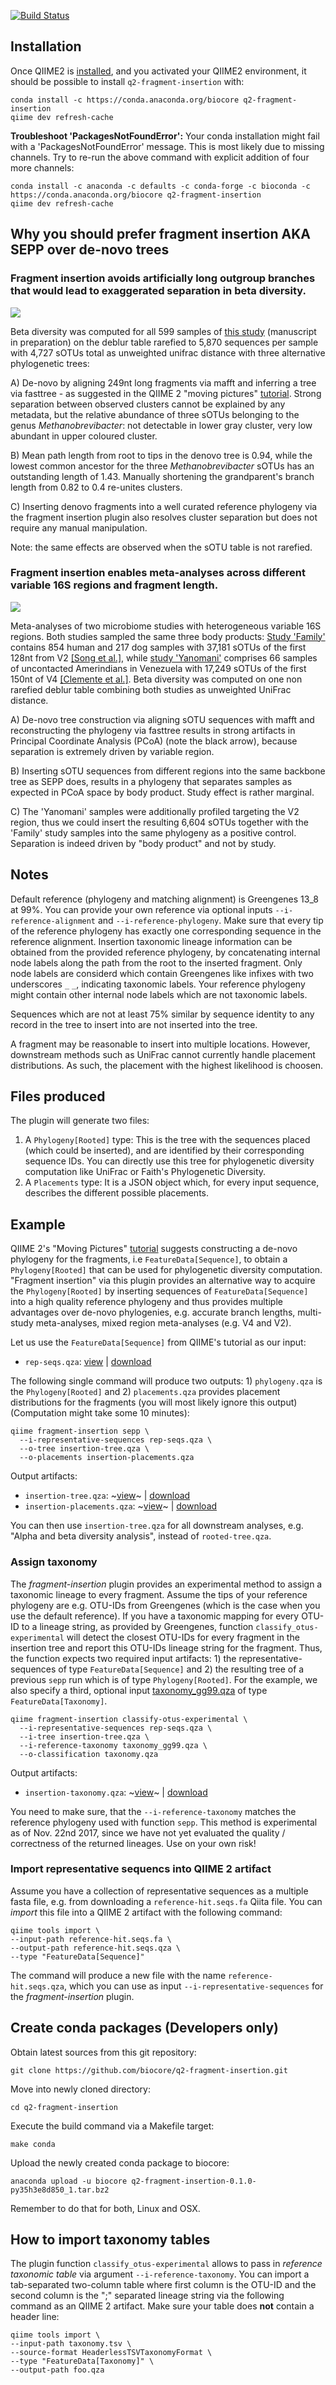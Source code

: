 [![Build Status](https://travis-ci.org/biocore/q2-fragment-insertion.svg?branch=master)](https://travis-ci.org/biocore/q2-fragment-insertion)

## Installation

Once QIIME2 is [installed](https://docs.qiime2.org/2017.10/install/native/), and you activated your QIIME2 environment, it should be possible to install `q2-fragment-insertion` with:

    conda install -c https://conda.anaconda.org/biocore q2-fragment-insertion
    qiime dev refresh-cache
    
**Troubleshoot 'PackagesNotFoundError':**
Your conda installation might fail with a 'PackagesNotFoundError' message. This is most likely due to missing channels. Try to re-run the above command with explicit addition of four more channels:

    conda install -c anaconda -c defaults -c conda-forge -c bioconda -c https://conda.anaconda.org/biocore q2-fragment-insertion
    qiime dev refresh-cache

## Why you should prefer fragment insertion AKA SEPP over de-novo trees

### Fragment insertion avoids artificially long outgroup branches that would lead to exaggerated separation in beta diversity.

<img src="Example/denovoArtifacts.png">

Beta diversity was computed for all 599 samples of [this study](https://qiita.ucsd.edu/study/description/10422) (manuscript in preparation) on the deblur table rarefied to 5,870 sequences per sample with 4,727 sOTUs total as unweighted unifrac distance with three alternative phylogenetic trees:

  A) De-novo by aligning 249nt long fragments via mafft and inferring a tree via fasttree - as suggested in the QIIME 2 "moving pictures" [tutorial](https://docs.qiime2.org/2017.10/tutorials/moving-pictures/#generate-a-tree-for-phylogenetic-diversity-analyses). Strong separation between observed clusters cannot be explained by any metadata, but the relative abundance of three sOTUs belonging to the genus *Methanobrevibacter*: not detectable in lower gray cluster, very low abundant in upper coloured cluster.

  B) Mean path length from root to tips in the denovo tree is 0.94, while the lowest common ancestor for the three *Methanobrevibacter* sOTUs has an outstanding length of 1.43. Manually shortening the grandparent's branch length from 0.82 to 0.4 re-unites clusters.

  C) Inserting denovo fragments into a well curated reference phylogeny via the fragment insertion plugin also resolves cluster separation but does not require any manual manipulation.

Note: the same effects are observed when the sOTU table is not rarefied.

### Fragment insertion enables meta-analyses across different variable 16S regions and fragment length.

<img src="Example/metaanalysis.png">

Meta-analyses of two microbiome studies with heterogeneous variable 16S regions.
Both studies sampled the same three body products: [Study 'Family'](https://qiita.ucsd.edu/study/description/797) contains 854 human and 217 dog samples with 37,181 sOTUs of the first 128nt from V2 [[Song et al.]](http://dx.doi.org/10.7554/eLife.00458), while [study 'Yanomani'](https://qiita.ucsd.edu/study/description/10052) comprises 66 samples of uncontacted Amerindians in Venezuela with 17,249 sOTUs of the first 150nt of V4 [[Clemente et al.]](http://dx.doi.org/10.1126/sciadv.1500183).
Beta diversity was computed on one non rarefied deblur table combining both studies as unweighted UniFrac distance.

  A) De-novo tree construction via aligning sOTU sequences with mafft and reconstructing the phylogeny via fasttree results in strong artifacts in Principal Coordinate Analysis (PCoA) (note the black arrow), because separation is extremely driven by variable region.

  B) Inserting sOTU sequences from different regions into the same backbone tree as SEPP does, results in a phylogeny that separates samples as expected in PCoA space by body product. Study effect is rather marginal.

  C) The 'Yanomani' samples were additionally profiled targeting the V2 region, thus we could insert the resulting 6,604 sOTUs together with the 'Family' study samples into the same phylogeny as a positive control. Separation is indeed driven by "body product" and not by study.

## Notes

Default reference (phylogeny and matching alignment) is Greengenes 13_8 at 99%.
You can provide your own reference via optional inputs `--i-reference-alignment` and `--i-reference-phylogeny`. Make sure that every tip of the reference phylogeny has exactly one corresponding sequence in the reference alignment. Insertion taxonomic lineage information can be obtained from the provided reference phylogeny, by concatenating internal node labels along the path from the root to the inserted fragment. Only node labels are considerd which contain Greengenes like infixes with two underscores `_` `_`, indicating taxonomic labels. Your reference phylogeny might contain other internal node labels which are not taxonomic labels.

Sequences which are not at least 75% similar by sequence identity to any record in the tree to insert into are not inserted into the tree.

A fragment may be reasonable to insert into multiple locations. However, downstream methods such as UniFrac cannot currently handle placement distributions. As such, the placement with the highest likelihood is choosen.

## Files produced

The plugin will generate two files:
  1. A `Phylogeny[Rooted]` type: This is the tree with the sequences placed (which could be inserted), and are identified by their corresponding sequence IDs. You can directly use this tree for phylogenetic diversity computation like UniFrac or Faith's Phylogenetic Diversity.
  2. A `Placements` type: It is a JSON object which, for every input sequence, describes the different possible placements.

## Example

QIIME 2's "Moving Pictures" [tutorial](https://docs.qiime2.org/2017.10/tutorials/moving-pictures/#generate-a-tree-for-phylogenetic-diversity-analyses) suggests constructing a de-novo phylogeny for the fragments, i.e `FeatureData[Sequence]`, to obtain a `Phylogeny[Rooted]` that can be used for phylogenetic diversity computation. "Fragment insertion" via this plugin provides an alternative way to acquire the `Phylogeny[Rooted]` by inserting sequences of `FeatureData[Sequence]` into a high quality reference phylogeny and thus provides multiple advantages over de-novo phylogenies, e.g. accurate branch lengths, multi-study meta-analyses, mixed region meta-analyses (e.g. V4 and V2).

Let us use the `FeatureData[Sequence]` from QIIME's tutorial as our input:

   - `rep-seqs.qza`: [view](https://view.qiime2.org/?src=https%3A%2F%2Fdocs.qiime2.org%2F2017.10%2Fdata%2Ftutorials%2Fmoving-pictures%2Frep-seqs.qza) | [download](https://docs.qiime2.org/2017.10/data/tutorials/moving-pictures/rep-seqs.qza)

The following single command will produce two outputs: 1) `phylogeny.qza` is the `Phylogeny[Rooted]` and 2) `placements.qza` provides placement distributions for the fragments (you will most likely ignore this output) (Computation might take some 10 minutes):
```
qiime fragment-insertion sepp \
  --i-representative-sequences rep-seqs.qza \
  --o-tree insertion-tree.qza \
  --o-placements insertion-placements.qza
```
Output artifacts:
   - `insertion-tree.qza`: ~[view]()~ | [download](https://github.com/biocore/q2-fragment-insertion/blob/master/Example/insertion-tree.qza?raw=true)
   - `insertion-placements.qza`: ~[view]()~ | [download](https://github.com/biocore/q2-fragment-insertion/blob/master/Example/insertion-placements.qza?raw=true)

You can then use `insertion-tree.qza` for all downstream analyses, e.g. "Alpha and beta diversity analysis", instead of `rooted-tree.qza`.

### Assign taxonomy

The *fragment-insertion* plugin provides an experimental method to assign a taxonomic lineage to every fragment. Assume the tips of your reference phylogeny are e.g. OTU-IDs from Greengenes (which is the case when you use the default reference). If you have a taxonomic mapping for every OTU-ID to a lineage string, as provided by Greengenes, function `classify_otus-experimental` will detect the closest OTU-IDs for every fragment in the insertion tree and report this OTU-IDs lineage string for the fragment. Thus, the function expects two required input artifacts: 1) the representative-sequences of type `FeatureData[Sequence]` and 2) the resulting tree of a previous `sepp` run which is of type `Phylogeny[Rooted]`. For the example, we also specify a third, optional input [taxonomy_gg99.qza](https://raw.githubusercontent.com/biocore/q2-fragment-insertion/master/taxonomy_gg99.qza) of type `FeatureData[Taxonomy]`.

    qiime fragment-insertion classify-otus-experimental \
      --i-representative-sequences rep-seqs.qza \
      --i-tree insertion-tree.qza \
      --i-reference-taxonomy taxonomy_gg99.qza \
      --o-classification taxonomy.qza

Output artifacts:
   - `insertion-taxonomy.qza`: ~[view]()~ | [download](https://github.com/biocore/q2-fragment-insertion/blob/master/Example/insertion-taxonomy.qza?raw=true)

You need to make sure, that the `--i-reference-taxonomy` matches the reference phylogeny used with function `sepp`.
This method is experimental as of Nov. 22nd 2017, since we have not yet evaluated the quality / correctness of the returned lineages. Use on your own risk!

### Import representative sequencs into QIIME 2 artifact

Assume you have a collection of representative sequences as a multiple fasta file, e.g. from downloading a `reference-hit.seqs.fa` Qiita file. You can *import* this file into a QIIME 2 artifact with the following command:

    qiime tools import \
    --input-path reference-hit.seqs.fa \
    --output-path reference-hit.seqs.qza \
    --type "FeatureData[Sequence]"    

The command will produce a new file with the name `reference-hit.seqs.qza`, which you can use as input `--i-representative-sequences` for the *fragment-insertion* plugin.

## Create conda packages (Developers only)

Obtain latest sources from this git repository:

    git clone https://github.com/biocore/q2-fragment-insertion.git

Move into newly cloned directory:

    cd q2-fragment-insertion

Execute the build command via a Makefile target:

    make conda

Upload the newly created conda package to biocore:

    anaconda upload -u biocore q2-fragment-insertion-0.1.0-py35h3e8d850_1.tar.bz2

Remember to do that for both, Linux and OSX.

## How to import taxonomy tables

The plugin function `classify_otus-experimental` allows to pass in *reference taxonomic table* via argument `--i-reference-taxonomy`. You can import a tab-separated two-column table where first column is the OTU-ID and the second column is the ";" separated lineage string via the following command as an QIIME 2 artifact. Make sure your table does **not** contain a header line:

    qiime tools import \
    --input-path taxonomy.tsv \
    --source-format HeaderlessTSVTaxonomyFormat \
    --type "FeatureData[Taxonomy]" \
    --output-path foo.qza
